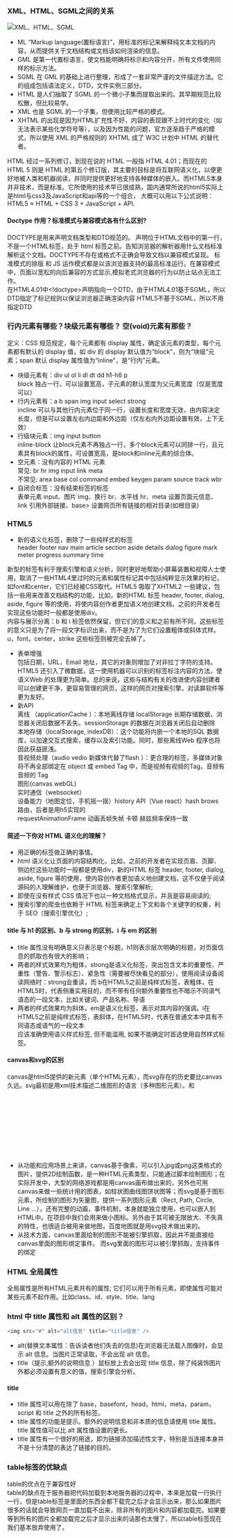 ### XML、HTML、SGML之间的关系
![XML、HTML、SGML](https://github.com/lancertea/HTML-CSS/blob/master/img/HTML.png)
- ML “Markup language(置标语言)”，用标准的标记来解释纯文本文档的内容，从而提供关于文档结构或文档该如何渲染的信息。
- GML 是第一代置标语言，使文档能明确将标示和内容分开，所有文件使用同样的标示方法。
- SGML 在 GML 的基础上进行整理，形成了一套非常严谨的文件描述方法。它的组成包括语法定义，DTD，文件实例三部分。
- HTML 是人们抽取了 SGML 的一个微小子集而提取出来的。其早期规范比较松散，但比较易学。
- XML 也是 SGML 的一个子集，但使用比较严格的模式。
- XHTML 的出现是因为HTML扩充性不好，内容的表现跟不上时代的变化（如无法表示某些化学符号等），以及因为性能的问题，官方逐渐趋于严格的模式，所以使用 XML 的严格规则的 XHTML 成了 W3C 计划中 HTML 的替代者。

HTML 经过一系列修订，到现在说的 HTML 一般指 HTML 4.01；而现在的 HTML 5 则是 HTML 的第五个修订版，其主要的目标是将互联网语义化，以便更好地被人类和机器阅读，并同时提供更好地支持各种媒体的嵌入。而HTML5本身并非技术，而是标准。它所使用的技术早已很成熟，国内通常所说的html5实际上是html与css3及JavaScript和api等的一个组合，
大概可以用以下公式说明：HTML5 ≈ HTML + CSS 3 + JavaScript + API.

#### Doctype 作用？标准模式与兼容模式各有什么区别?
DOCTYPE是用来声明文档类型和DTD规范的。 <!DOCTYPE html>声明位于HTML文档中的第一行，不是一个HTML标签，处于 html 标签之前。告知浏览器的解析器用什么文档标准解析这个文档。DOCTYPE不存在或格式不正确会导致文档以兼容模式呈现。
标准模式的排版 和 JS 运作模式都是以该浏览器支持的最高标准运行。在兼容模式中，页面以宽松的向后兼容的方式显示,模拟老式浏览器的行为以防止站点无法工作。  
在HTML4.01中<!doctype>声明指向一个DTD，由于HTML4.01基于SGML，所以DTD指定了标记规则以保证浏览器正确渲染内容 HTML5不基于SGML，所以不用指定DTD

### 行内元素有哪些？块级元素有哪些？ 空(void)元素有那些？
定义：CSS 规范规定，每个元素都有 display 属性，确定该元素的类型，每个元素都有默认的 display 值，如 div 的 display 默认值为“block”，则为“块级”元素；span 默认 display 属性值为“inline”，是“行内”元素。
- 块级元素有：div ul ol li dl dt dd h1-h6 p  
block 独占一行，可以设置宽高，子元素的默认宽度为父元素宽度（仅是宽度可以）
- 行内元素有：a b span img input select strong  
incline 可以与其他行内元素位于同一行，设置长度和宽度无效，由内容决定长度，但是可以设置左右内边距和外边距（仅左右内外边距设置有效，上下无效）
- 行级块元素：img input button  
inline-block 让block元素不再独占一行，多个block元素可以同排一行，且元素具有block的属性，可设置宽高，是block和inline元素的综合体。
- 空元素：没有内容的 HTML 元素  
常见: br hr img input link meta  
不常见: area base col command embed keygen param source track wbr
- 自闭合标签：没有结束标签的标签  
表单元素 input、图片 img、换行 br、水平线 hr、meta 设置页面元信息、link 引用外部链接、base> 设置网页所有链接的相对目录(如根目录)

### HTML5
- 新的语义化标签，删除了一些纯样式的标签  
header footer nav main article section aside details dialog figure mark meter progress summary time

新型的标签有利于搜索引擎和语义分析，同时更好地帮助小屏幕装置和视障人士使用，取消了一些HTML4里过时的元素和属性标记其中包括纯粹显示效果的标记，如font和center，它们已经被CSS取代。HTML5 吸取了XHTML2 一些建议，包括一些用来改善文档结构的功能，比如，新的HTML 标签 header, footer, dialog, aside, figure 等的使用，将使内容创作者更加语义地创建文档，之前的开发者在实现这些功能时一般都是使用div。  
内容与展示分离：b 和 i 标签依然保留，但它们的意义和之前有所不同，这些标签的意义只是为了将一段文字标识出来，而不是为了为它们设置粗体或斜体式样。u，font，center，strike 这些标签则被完全去掉了。
- 表单增强  
包括日期，URL，Email 地址，其它的对象则增加了对非拉丁字符的支持。HTML5 还引入了微数据，这一使用机器可以识别的标签标注内容的方法，使语义Web 的处理更为简单。总的来说，这些与结构有关的改进使内容创建者可以创建更干净，更容易管理的网页，这样的网页对搜索引擎，对读屏软件等更为友好。
- 新API  
离线 （applicationCache ）：本地离线存储 localStorage 长期存储数据，浏览器关闭后数据不丢失。sessionStorage 的数据在浏览器关闭后自动删除  
本地存储（localStorage, indexDB）：这个功能将内嵌一个本地的SQL 数据库，以加速交互式搜索，缓存以及索引功能。同时，那些离线Web 程序也将因此获益匪浅。  
音视频处理（audio vedio 新媒体代替了flash ）：更合理的标签，多媒体对象将不再全部绑定在 object 或 embed Tag 中，而是视频有视频的Tag，音频有音频的 Tag  
图形(canvas  webGL)  
实时通信（websocket）  
设备能力（地图定位，手机摇一摇）history API（Vue react）hash brows 路由，后者是用h5实现的  
requestAnimationFrame 动画丢帧失帧 卡顿   赫兹频率保持一致

#### 简述一下你对 HTML 语义化的理解？
- 用正确的标签做正确的事情。
- html 语义化让页面的内容结构化，比如，之前的开发者在实现页眉、页脚、侧边栏这些功能时一般都是使用div，新的HTML 标签 header, footer, dialog, aside, figure 等的使用，使内容创作者更加语义地创建文档，这不仅便于阅读源码的人理解维护，也便于浏览器、搜索引擎解析;
- 即使在没有样式 CSS 情况下也以一种文档格式显示，并且是容易阅读的;
- 搜索引擎的爬虫也依赖于 HTML 标签来确定上下文和各个关键字的权重，利于 SEO（搜索引擎优化）;

#### title 与 h1 的区别、b 与 strong 的区别、i 与 em 的区别
- title 属性没有明确意义只表示是个标题，h1则表示层次明确的标题，对页面信息的抓取也有很大的影响；
- 两者的样式效果均为粗体，strong是语义化标签，突出包含文本的重要性、严重性（警告、警示标志）、紧急性（需要被尽快看见的部分），使用阅读设备阅读网络时：strong会重读，而 b在HTML5之前是纯样式标签，表粗体，在HTML5时，代表侧重实用目的，而不带有任何额外重要性也不暗示不同语气语态的一段文本，比如关键词、产品名称、导语
- 两者的样式效果均为斜体，em是语义化标签，表示对其内容的强调。i在HTML5之前是纯样式标签，表斜体，在HTML5时，代表在普通文本中具有不同语态或语气的一段文本  
应该准确使用语义样式标签, 但不能滥用, 如果不能确定时首选使用自然样式标签。

#### canvas和svg的区别
canvas是html5提供的新元素<canvas>（单个HTML元素），而svg存在的历史要比canvas久远。svg最初是用xml技术描述二维图形的语言（多种图形元素）。<canvas>和<svg>都是HTML5推荐使用的图形技术，他们有以下区别：
- 从功能和应用场景上来讲，canvas基于像素，可以引入jpg或png这类格式的图片，提供2D绘制函数，是一种HTML元素类型，只能通过脚本绘制图形；在实际开发中，大型的网络游戏都是用canvas画布做出来的，另外也可用canvas来做一些统计用的图表，如柱状图曲线图饼状图等；而svg是基于图形元素，所绘制的图形为矢量图，提供一系列图形元素（Rect, Path, Circle, Line …），还有完整的动画，事件机制，本身就能独立使用，也可以嵌入到HTML中。在项目中我们会用来做小图标。另外由于其可被无限放大、不失真的特性，也很适合被用来做地图，百度地图就是用svg技术做出来的。
- 从技术方面，canvas里面绘制的图形不能被引擎抓取，因此并不能直接给canvas里面的图形绑定事件。 而svg里面的图形可以被引擎抓取，支持事件的绑定

### HTML 全局属性
全局属性是所有HTML元素共有的属性; 它们可以用于所有元素，即使属性可能对某些元素不起作用。比如class、id、style、title、lang 

### html 中 title 属性和 alt 属性的区别？
```javascript
<img src="#" alt="alt信息" title="title信息" />
```
- alt(替换文本属性：告诉读者他们失去的信息)在浏览器无法载入图像时，会显示 alt 信息。当图片正常读取，不会出现 alt 信息。
- title（提示,额外的说明信息 ）鼠标放上去会出现 title 信息，除了纯装饰图片外都必须设置有意义的值，搜索引擎会分析。

#### title
- title 属性可以用在除了 base，basefont，head，html，meta，param，script 和 title 之外的所有标签。
- title 属性的功能是提示。额外的说明信息和非本质的信息请使用 title 属性。title 属性值可以比 alt 属性值设置的更长。
- title 属性有一个很好的用途，即为链接添加描述性文字，特别是当连接本身并不是十分清楚的表达了链接的目的。

### table标签的优缺点
table的优点在于兼容性好  
table的缺点在于服务器把代码加载到本地服务器的过程中，本来是加载一行执行一行，但是table标签是里面的东西全都下载完之后才会显示出来，那么如果图片很多的话就会导致网页一直加载不出来，除非所有的图片和内容都加载完。如果要等到所有的图片全都加载完之后才显示出来的话那也太慢了，所以table标签现在我们基本放弃使用了。